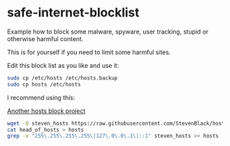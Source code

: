 # safe-internet-blocklist

Example how to block some malware, spyware, user tracking, stupid or otherwise harmful content.

This is for yourself if you need to limit some harmful sites.

Edit this block list as you like and use it:

```sh
sudo cp /etc/hosts /etc/hosts.backup
sudo cp hosts /etc/hosts
```

I recommend using this:

[Another hosts block project](https://github.com/StevenBlack/hosts)

```sh
wget -O steven_hosts https://raw.githubusercontent.com/StevenBlack/hosts/master/hosts
cat head_of_hosts > hosts
grep -v "255\.255\.255\.255\|127\.0\.0\.1\|::1" steven_hosts >> hosts
```
